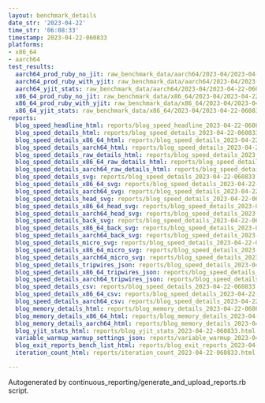 ```yaml
---
layout: benchmark_details
date_str: '2023-04-22'
time_str: '06:08:33'
timestamp: 2023-04-22-060833
platforms:
- x86_64
- aarch64
test_results:
  aarch64_prod_ruby_no_jit: raw_benchmark_data/aarch64/2023-04/2023-04-22-060833_basic_benchmark_aarch64_prod_ruby_no_jit.json
  aarch64_prod_ruby_with_yjit: raw_benchmark_data/aarch64/2023-04/2023-04-22-060833_basic_benchmark_aarch64_prod_ruby_with_yjit.json
  aarch64_yjit_stats: raw_benchmark_data/aarch64/2023-04/2023-04-22-060833_basic_benchmark_aarch64_yjit_stats.json
  x86_64_prod_ruby_no_jit: raw_benchmark_data/x86_64/2023-04/2023-04-22-060833_basic_benchmark_x86_64_prod_ruby_no_jit.json
  x86_64_prod_ruby_with_yjit: raw_benchmark_data/x86_64/2023-04/2023-04-22-060833_basic_benchmark_x86_64_prod_ruby_with_yjit.json
  x86_64_yjit_stats: raw_benchmark_data/x86_64/2023-04/2023-04-22-060833_basic_benchmark_x86_64_yjit_stats.json
reports:
  blog_speed_headline_html: reports/blog_speed_headline_2023-04-22-060833.html
  blog_speed_details_html: reports/blog_speed_details_2023-04-22-060833.html
  blog_speed_details_x86_64_html: reports/blog_speed_details_2023-04-22-060833.x86_64.html
  blog_speed_details_aarch64_html: reports/blog_speed_details_2023-04-22-060833.aarch64.html
  blog_speed_details_raw_details_html: reports/blog_speed_details_2023-04-22-060833.raw_details.html
  blog_speed_details_x86_64_raw_details_html: reports/blog_speed_details_2023-04-22-060833.x86_64.raw_details.html
  blog_speed_details_aarch64_raw_details_html: reports/blog_speed_details_2023-04-22-060833.aarch64.raw_details.html
  blog_speed_details_svg: reports/blog_speed_details_2023-04-22-060833.svg
  blog_speed_details_x86_64_svg: reports/blog_speed_details_2023-04-22-060833.x86_64.svg
  blog_speed_details_aarch64_svg: reports/blog_speed_details_2023-04-22-060833.aarch64.svg
  blog_speed_details_head_svg: reports/blog_speed_details_2023-04-22-060833.head.svg
  blog_speed_details_x86_64_head_svg: reports/blog_speed_details_2023-04-22-060833.x86_64.head.svg
  blog_speed_details_aarch64_head_svg: reports/blog_speed_details_2023-04-22-060833.aarch64.head.svg
  blog_speed_details_back_svg: reports/blog_speed_details_2023-04-22-060833.back.svg
  blog_speed_details_x86_64_back_svg: reports/blog_speed_details_2023-04-22-060833.x86_64.back.svg
  blog_speed_details_aarch64_back_svg: reports/blog_speed_details_2023-04-22-060833.aarch64.back.svg
  blog_speed_details_micro_svg: reports/blog_speed_details_2023-04-22-060833.micro.svg
  blog_speed_details_x86_64_micro_svg: reports/blog_speed_details_2023-04-22-060833.x86_64.micro.svg
  blog_speed_details_aarch64_micro_svg: reports/blog_speed_details_2023-04-22-060833.aarch64.micro.svg
  blog_speed_details_tripwires_json: reports/blog_speed_details_2023-04-22-060833.tripwires.json
  blog_speed_details_x86_64_tripwires_json: reports/blog_speed_details_2023-04-22-060833.x86_64.tripwires.json
  blog_speed_details_aarch64_tripwires_json: reports/blog_speed_details_2023-04-22-060833.aarch64.tripwires.json
  blog_speed_details_csv: reports/blog_speed_details_2023-04-22-060833.csv
  blog_speed_details_x86_64_csv: reports/blog_speed_details_2023-04-22-060833.x86_64.csv
  blog_speed_details_aarch64_csv: reports/blog_speed_details_2023-04-22-060833.aarch64.csv
  blog_memory_details_html: reports/blog_memory_details_2023-04-22-060833.html
  blog_memory_details_x86_64_html: reports/blog_memory_details_2023-04-22-060833.x86_64.html
  blog_memory_details_aarch64_html: reports/blog_memory_details_2023-04-22-060833.aarch64.html
  blog_yjit_stats_html: reports/blog_yjit_stats_2023-04-22-060833.html
  variable_warmup_warmup_settings_json: reports/variable_warmup_2023-04-22-060833.warmup_settings.json
  blog_exit_reports_bench_list_html: reports/blog_exit_reports_2023-04-22-060833.bench_list.html
  iteration_count_html: reports/iteration_count_2023-04-22-060833.html

---
```

Autogenerated by continuous_reporting/generate_and_upload_reports.rb script.
